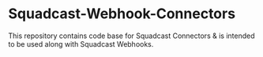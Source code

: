 # Squadcast-Webhook-Connectors
This repository contains code base for Squadcast Connectors &amp; is intended to be used along with Squadcast Webhooks.
